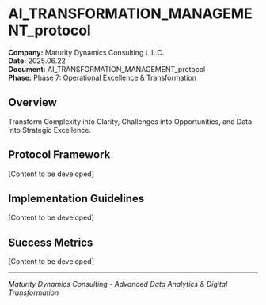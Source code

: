 ﻿# AI_TRANSFORMATION_MANAGEMENT_protocol

**Company:** Maturity Dynamics Consulting L.L.C.  
**Date:** 2025.06.22  
**Document:** AI_TRANSFORMATION_MANAGEMENT_protocol  
**Phase:** Phase 7: Operational Excellence & Transformation  

## Overview
Transform Complexity into Clarity, Challenges into Opportunities, and Data into Strategic Excellence.

## Protocol Framework
[Content to be developed]

## Implementation Guidelines
[Content to be developed]

## Success Metrics
[Content to be developed]

---
*Maturity Dynamics Consulting - Advanced Data Analytics & Digital Transformation*
